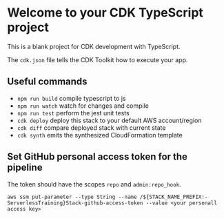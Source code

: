 # Welcome to your CDK TypeScript project

This is a blank project for CDK development with TypeScript.

The `cdk.json` file tells the CDK Toolkit how to execute your app.

## Useful commands

- `npm run build` compile typescript to js
- `npm run watch` watch for changes and compile
- `npm run test` perform the jest unit tests
- `cdk deploy` deploy this stack to your default AWS account/region
- `cdk diff` compare deployed stack with current state
- `cdk synth` emits the synthesized CloudFormation template

## Set GitHub personal access token for the pipeline

The token should have the scopes `repo` and `admin:repo_hook`.

    aws ssm put-parameter --type String --name /${STACK_NAME_PREFIX:-ServerlessTraining}Stack-github-access-token --value <your personall access key>
